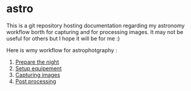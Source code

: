 # astro

This is a git repository hosting documentation regarding my astronomy workflow borth for capturing and for processing images.
It may not be useful for others but I hope it will be for me :)

Here is wmy workflow for astrophotgraphy :

1. [Prepare the night](pre-capture/night-checklist.md)
2. [Setup equipement](pre-capture/setup-equipment.md)
3. [Capturing images](capture/ekos/capture-workflow.md)
4. [Post processing](post-processing/pixinsight/pixinsight.md)